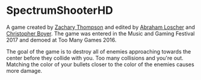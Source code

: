 # SpectrumShooterHD

A game created by [Zachary Thompson](https://github.com/zt7466) and edited by [Abraham Loscher](https://github.com/abeloscher) and [Christopher Boyer](https://github.com/ChrisoftheBoyerClan). The game was entered in the Music and Gaming Festival 2017 and demoed at Too Many Games 2016.

The goal of the game is to destroy all of enemies approaching towards the center before they collide with you. Too many collisions and you're out. Matching the color of your bullets closer to the color of the enemies causes more damage.
